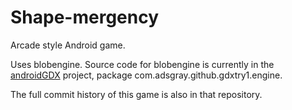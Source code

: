 # Shape-mergency

Arcade style Android game.

Uses blobengine. Source code for blobengine is currently in the
[androidGDX](https://github.com/adsgray/androidGDX) project, package
com.adsgray.github.gdxtry1.engine.

The full commit history of this game is also in that repository.
